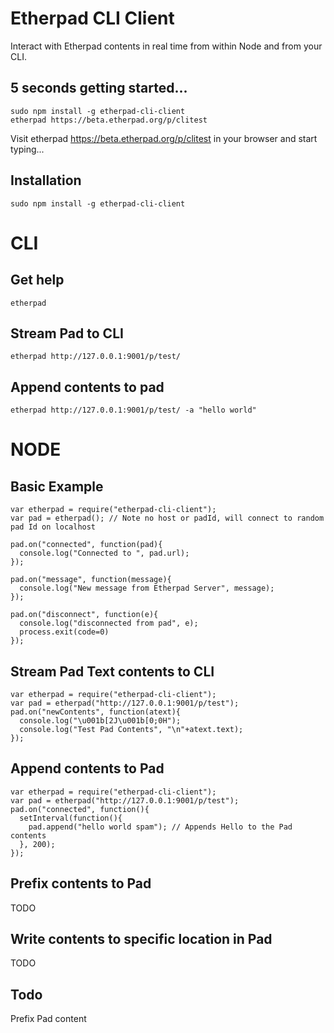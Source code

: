 # Etherpad CLI Client
Interact with Etherpad contents in real time from within Node and from your CLI.

## 5 seconds getting started...
```
sudo npm install -g etherpad-cli-client
etherpad https://beta.etherpad.org/p/clitest
```
Visit etherpad https://beta.etherpad.org/p/clitest in your browser and start typing...

## Installation
``sudo npm install -g etherpad-cli-client``

# CLI
## Get help
```
etherpad
```

## Stream Pad to CLI
```
etherpad http://127.0.0.1:9001/p/test/
```

## Append contents to pad
```
etherpad http://127.0.0.1:9001/p/test/ -a "hello world"
```

# NODE
## Basic Example

```
var etherpad = require("etherpad-cli-client");
var pad = etherpad(); // Note no host or padId, will connect to random pad Id on localhost

pad.on("connected", function(pad){
  console.log("Connected to ", pad.url);
});

pad.on("message", function(message){
  console.log("New message from Etherpad Server", message);
});

pad.on("disconnect", function(e){
  console.log("disconnected from pad", e);
  process.exit(code=0)
});
```

## Stream Pad Text contents to CLI
```
var etherpad = require("etherpad-cli-client");
var pad = etherpad("http://127.0.0.1:9001/p/test");
pad.on("newContents", function(atext){
  console.log("\u001b[2J\u001b[0;0H");
  console.log("Test Pad Contents", "\n"+atext.text);
});
```

## Append contents to Pad
```
var etherpad = require("etherpad-cli-client");
var pad = etherpad("http://127.0.0.1:9001/p/test");
pad.on("connected", function(){
  setInterval(function(){
    pad.append("hello world spam"); // Appends Hello to the Pad contents
  }, 200);
});
```

## Prefix contents to Pad
TODO

## Write contents to specific location in Pad
TODO

## Todo
Prefix Pad content
